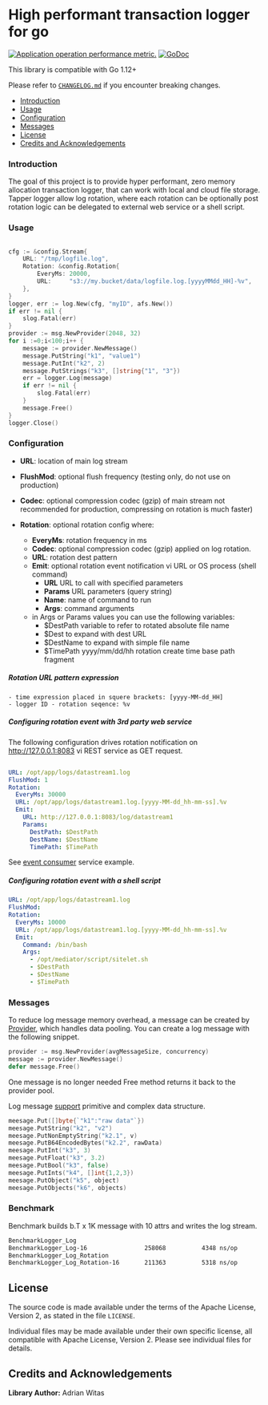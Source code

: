 # High performant transaction logger for go

[![Application operation performance metric.](https://goreportcard.com/badge/github.com/viant/tapper)](https://goreportcard.com/report/github.com/viant/tapper)
[![GoDoc](https://godoc.org/github.com/viant/tapper?status.svg)](https://godoc.org/github.com/viant/tapper)

This library is compatible with Go 1.12+

Please refer to [`CHANGELOG.md`](CHANGELOG.md) if you encounter breaking changes.

- [Introduction](#motivation)
- [Usage](#usage)
- [Configuration](#configuration)
- [Messages](#messages)
- [License](#license)
- [Credits and Acknowledgements](#credits-and-acknowledgements)

### Introduction

The goal of this project is to provide hyper performant, zero memory allocation transaction logger,
that can work with local and cloud file storage.
Tapper logger allow log rotation, where each rotation can be optionally post rotation logic can be delegated to external web service
or a shell script.


### Usage

```go

cfg := &config.Stream{
    URL: "/tmp/logfile.log",
    Rotation: &config.Rotation{
        EveryMs: 20000,
        URL:     "s3://my.bucket/data/logfile.log.[yyyyMMdd_HH]-%v",
    },
}
logger, err := log.New(cfg, "myID", afs.New())
if err != nil {
    slog.Fatal(err)
}
provider := msg.NewProvider(2048, 32)
for i :=0;i<100;i++ {
    message := provider.NewMessage()
    message.PutString("k1", "value1")
    message.PutInt("k2", 2)
    message.PutStrings("k3", []string{"1", "3"})
    err = logger.Log(message)
    if err != nil {
        slog.Fatal(err)
    }
    message.Free()
}
logger.Close()

```

### Configuration

- **URL**:  location of main log stream
- **FlushMod**: optional flush frequency (testing only, do not use on production)
- **Codec**: optional compression codec (gzip) of main stream not recommended for production, compressing on rotation is much faster) 

- **Rotation**: optional rotation config where:
    - **EveryMs**: rotation frequency in ms
    - **Codec**:  optional compression codec (gzip) applied on log rotation.
    - **URL**: rotation dest pattern
    - **Emit**: optional rotation event notification vi URL or OS process (shell command) 
        * **URL** URL to call with specified parameters
        * **Params** URL parameters (query string)
        * **Name**: name of command to run
        * **Args**: command arguments
    - in Args or Params values you can use the following variables:
        * $DestPath variable to refer to rotated absolute file name  
        * $Dest to expand with dest URL 
        * $DestName to expand with simple file name 
        * $TimePath yyyy/mm/dd/hh rotation create time base path fragment

##### Rotation URL pattern expression
    - time expression placed in squere brackets: [yyyy-MM-dd_HH]
    - logger ID - rotation seqence: %v

##### Configuring rotation event with 3rd party web service

The following configuration drives rotation notification on http://127.0.0.1:8083 
vi REST service as GET request.
```yaml

URL: /opt/app/logs/datastream1.log
FlushMod: 1
Rotation:
  EveryMs: 30000
  URL: /opt/app/logs/datastream1.log.[yyyy-MM-dd_hh-mm-ss].%v
  Emit:
    URL: http://127.0.0.1:8083/log/datastream1
    Params:
      DestPath: $DestPath
      DestName: $DestName
      TimePath: $TimePath
```

See [event consumer](emitter/consumer) service example.


##### Configuring rotation event with a shell script

```yaml
URL: /opt/app/logs/datastream1.log
FlushMod:
Rotation:
  EveryMs: 10000
  URL: /opt/app/logs/datastream1.log.[yyyy-MM-dd_hh-mm-ss].%v
  Emit:
    Command: /bin/bash
    Args:
      - /opt/mediator/script/sitelet.sh
      - $DestPath
      - $DestName
      - $TimePath
```

### Messages

To reduce log message memory overhead, a message can be created by [Provider](msg/provider.go), which 
handles data pooling. You can create a log message with the following snippet.

```go
provider := msg.NewProvider(avgMessageSize, concurrency)
message := provider.NewMessage()
defer message.Free()
```
One message is no longer needed Free method returns it back to the provider pool.


Log message [support](io/stream.go) primitive and complex data structure.

```go
meesage.Put([]byte{`"k1":"raw data"`})
meesage.PutString("k2", "v2")
meesage.PutNonEmptyString("k2.1", v)
meesage.PutB64EncodedBytes("k2.2", rawData)
meesage.PutInt("k3", 3)
meesage.PutFloat("k3", 3.2)
meesage.PutBool("k3", false)
meesage.PutInts("k4", []int{1,2,3})
meesage.PutObject("k5", object)
meesage.PutObjects("k6", objects)
```

### Benchmark

Benchmark builds b.T x 1K message with 10 attrs and writes the log stream.

```bash
BenchmarkLogger_Log
BenchmarkLogger_Log-16             	  258068	      4348 ns/op	       0 B/op	       0 allocs/op
BenchmarkLogger_Log_Rotation
BenchmarkLogger_Log_Rotation-16    	  211363	      5318 ns/op	       5 B/op	       0 allocs/op
```


## License

The source code is made available under the terms of the Apache License, Version 2, as stated in the file `LICENSE`.

Individual files may be made available under their own specific license,
all compatible with Apache License, Version 2. Please see individual files for details.


##  Credits and Acknowledgements

**Library Author:** Adrian Witas

